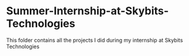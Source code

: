 # Summer-Internship-at-Skybits-Technologies
This folder contains all the projects I did during my internship at Skybits Technologies
